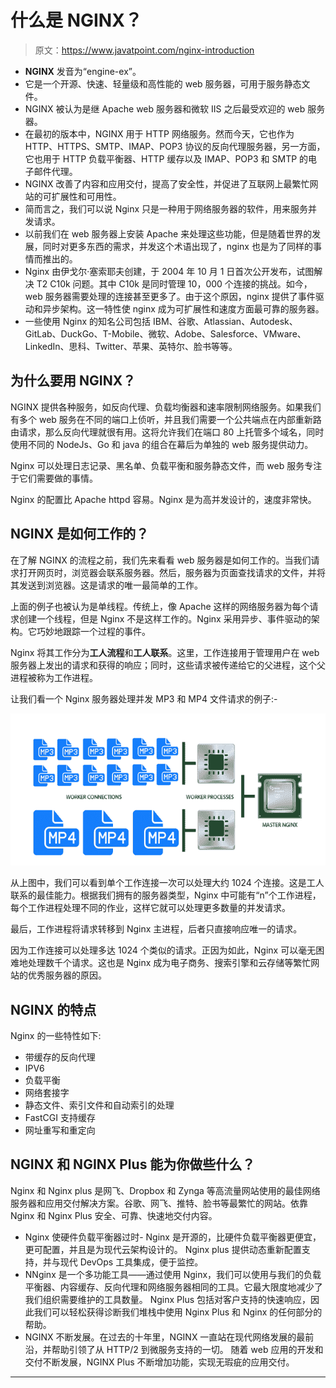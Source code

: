 # 什么是 NGINX？

> 原文：<https://www.javatpoint.com/nginx-introduction>

*   **NGINX** 发音为“engine-ex”。
*   它是一个开源、快速、轻量级和高性能的 web 服务器，可用于服务静态文件。
*   NGINX 被认为是继 Apache web 服务器和微软 IIS 之后最受欢迎的 web 服务器。
*   在最初的版本中，NGINX 用于 HTTP 网络服务。然而今天，它也作为 HTTP、HTTPS、SMTP、IMAP、POP3 协议的反向代理服务器，另一方面，它也用于 HTTP 负载平衡器、HTTP 缓存以及 IMAP、POP3 和 SMTP 的电子邮件代理。
*   NGINX 改善了内容和应用交付，提高了安全性，并促进了互联网上最繁忙网站的可扩展性和可用性。
*   简而言之，我们可以说 Nginx 只是一种用于网络服务器的软件，用来服务并发请求。
*   以前我们在 web 服务器上安装 Apache 来处理这些功能，但是随着世界的发展，同时对更多东西的需求，并发这个术语出现了，nginx 也是为了同样的事情而推出的。
*   Nginx 由伊戈尔·塞索耶夫创建，于 2004 年 10 月 1 日首次公开发布，试图解决 T2 C10k 问题。其中 C10k 是同时管理 10，000 个连接的挑战。如今，web 服务器需要处理的连接甚至更多了。由于这个原因，nginx 提供了事件驱动和异步架构。这一特性使 nginx 成为可扩展性和速度方面最可靠的服务器。
*   一些使用 Nginx 的知名公司包括 IBM、谷歌、Atlassian、Autodesk、GitLab、DuckGo、T-Mobile、微软、Adobe、Salesforce、VMware、LinkedIn、思科、Twitter、苹果、英特尔、脸书等等。

## 为什么要用 NGINX？

NGINX 提供各种服务，如反向代理、负载均衡器和速率限制网络服务。如果我们有多个 web 服务在不同的端口上侦听，并且我们需要一个公共端点在内部重新路由请求，那么反向代理就很有用。这将允许我们在端口 80 上托管多个域名，同时使用不同的 NodeJs、Go 和 java 的组合在幕后为单独的 web 服务提供动力。

Nginx 可以处理日志记录、黑名单、负载平衡和服务静态文件，而 web 服务专注于它们需要做的事情。

Nginx 的配置比 Apache httpd 容易。Nginx 是为高并发设计的，速度非常快。

## NGINX 是如何工作的？

在了解 NGINX 的流程之前，我们先来看看 web 服务器是如何工作的。当我们请求打开网页时，浏览器会联系服务器。然后，服务器为页面查找请求的文件，并将其发送到浏览器。这是请求的唯一最简单的工作。

上面的例子也被认为是单线程。传统上，像 Apache 这样的网络服务器为每个请求创建一个线程，但是 Nginx 不是这样工作的。Nginx 采用异步、事件驱动的架构。它巧妙地跟踪一个过程的事件。

Nginx 将其工作分为**工人流程**和**工人联系**。这里，工作连接用于管理用户在 web 服务器上发出的请求和获得的响应；同时，这些请求被传递给它的父进程，这个父进程被称为工作进程。

让我们看一个 Nginx 服务器处理并发 MP3 和 MP4 文件请求的例子:-

![What is NGINX](img/28ebf7b7f5c5e87213e32a4f3295ff85.png)

从上图中，我们可以看到单个工作连接一次可以处理大约 1024 个连接。这是工人联系的最佳能力。根据我们拥有的服务器类型，Nginx 中可能有“n”个工作进程，每个工作进程处理不同的作业，这样它就可以处理更多数量的并发请求。

最后，工作进程将请求转移到 Nginx 主进程，后者只直接响应唯一的请求。

因为工作连接可以处理多达 1024 个类似的请求。正因为如此，Nginx 可以毫无困难地处理数千个请求。这也是 Nginx 成为电子商务、搜索引擎和云存储等繁忙网站的优秀服务器的原因。

## NGINX 的特点

Nginx 的一些特性如下:

*   带缓存的反向代理
*   IPV6
*   负载平衡
*   网络套接字
*   静态文件、索引文件和自动索引的处理
*   FastCGI 支持缓存
*   网址重写和重定向

## NGINX 和 NGINX Plus 能为你做些什么？

Nginx 和 Nginx plus 是网飞、Dropbox 和 Zynga 等高流量网站使用的最佳网络服务器和应用交付解决方案。谷歌、网飞、推特、脸书等最繁忙的网站。依靠 Nginx 和 Nginx Plus 安全、可靠、快速地交付内容。

*   Nginx 使硬件负载平衡器过时- Nginx 是开源的，比硬件负载平衡器更便宜，更可配置，并且是为现代云架构设计的。
    Nginx plus 提供动态重新配置支持，并与现代 DevOps 工具集成，便于监控。
*   NNginx 是一个多功能工具——通过使用 Nginx，我们可以使用与我们的负载平衡器、内容缓存、反向代理和网络服务器相同的工具。它最大限度地减少了我们组织需要维护的工具数量。
    Nginx Plus 包括对客户支持的快速响应，因此我们可以轻松获得诊断我们堆栈中使用 Nginx Plus 和 Nginx 的任何部分的帮助。
*   NGINX 不断发展。在过去的十年里，NGINX 一直站在现代网络发展的最前沿，并帮助引领了从 HTTP/2 到微服务支持的一切。
    随着 web 应用的开发和交付不断发展，NGINX Plus 不断增加功能，实现无瑕疵的应用交付。

* * *